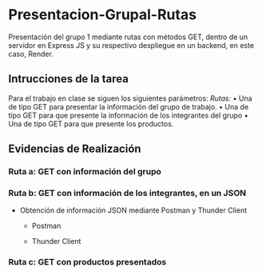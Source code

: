 # Presentacion-Grupal-Rutas
Presentación del grupo 1 mediante rutas con métodos GET, dentro de un servidor en Express JS y su respectivo despliegue en un backend, en este caso, Render.

## Intrucciones de la tarea
Para el trabajo en clase se siguen los siguientes parámetros:
*Rutas:*
•	Una de tipo GET para presentar la información del grupo de trabajo.
•	Una de tipo GET para que presente la información de los integrantes del grupo
•	Una de tipo GET para que presente los productos.

## Evidencias de Realización
### Ruta a: GET con información del grupo

### Ruta b: GET con información de los integrantes, en un JSON
- Obtención de información JSON mediante Postman y Thunder Client
  - Postman
    
  - Thunder Client
    
### Ruta c: GET con productos presentados
